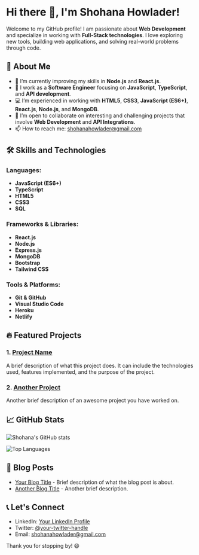 # Hi there 👋, I'm Shohana Howlader!

Welcome to my GitHub profile! I am passionate about **Web Development** and specialize in working with **Full-Stack technologies**. I love exploring new tools, building web applications, and solving real-world problems through code. 

## 🚀 About Me

- 🌱 I’m currently improving my skills in **Node.js** and **React.js**.
- 💼 I work as a **Software Engineer** focusing on **JavaScript**, **TypeScript**, and **API development**.
- 💻 I’m experienced in working with **HTML5**, **CSS3**, **JavaScript (ES6+)**, **React.js**, **Node.js**, and **MongoDB**.
- 👯 I’m open to collaborate on interesting and challenging projects that involve **Web Development** and **API Integrations**.
- 📫 How to reach me: [shohanahowlader@gmail.com](mailto:shohanahowlader@gmail.com)

## 🛠️ Skills and Technologies

### Languages:
- **JavaScript (ES6+)**
- **TypeScript**
- **HTML5**
- **CSS3**
- **SQL**

### Frameworks & Libraries:
- **React.js**
- **Node.js**
- **Express.js**
- **MongoDB**
- **Bootstrap**
- **Tailwind CSS**

### Tools & Platforms:
- **Git & GitHub**
- **Visual Studio Code**
- **Heroku**
- **Netlify**

## 🔥 Featured Projects

### 1. [Project Name](https://github.com/your-username/project-link)
A brief description of what this project does. It can include the technologies used, features implemented, and the purpose of the project.

### 2. [Another Project](https://github.com/your-username/another-project-link)
Another brief description of an awesome project you have worked on.

## 📈 GitHub Stats

![Shohana's GitHub stats](https://github-readme-stats.vercel.app/api?username=shohana-howlader&show_icons=true&theme=radical)

![Top Languages](https://github-readme-stats.vercel.app/api/top-langs/?username=shohana-howlader&layout=compact&theme=radical)

## 📝 Blog Posts

- [Your Blog Title](https://your-blog-link.com) - Brief description of what the blog post is about.
- [Another Blog Title](https://another-blog-link.com) - Another brief description.

## 📞 Let's Connect

- LinkedIn: [Your LinkedIn Profile](https://www.linkedin.com/in/your-linkedin-profile)
- Twitter: [@your-twitter-handle](https://twitter.com/your-twitter-handle)
- Email: [shohanahowlader@gmail.com](mailto:shohanahowlader@gmail.com)

Thank you for stopping by! 😄

